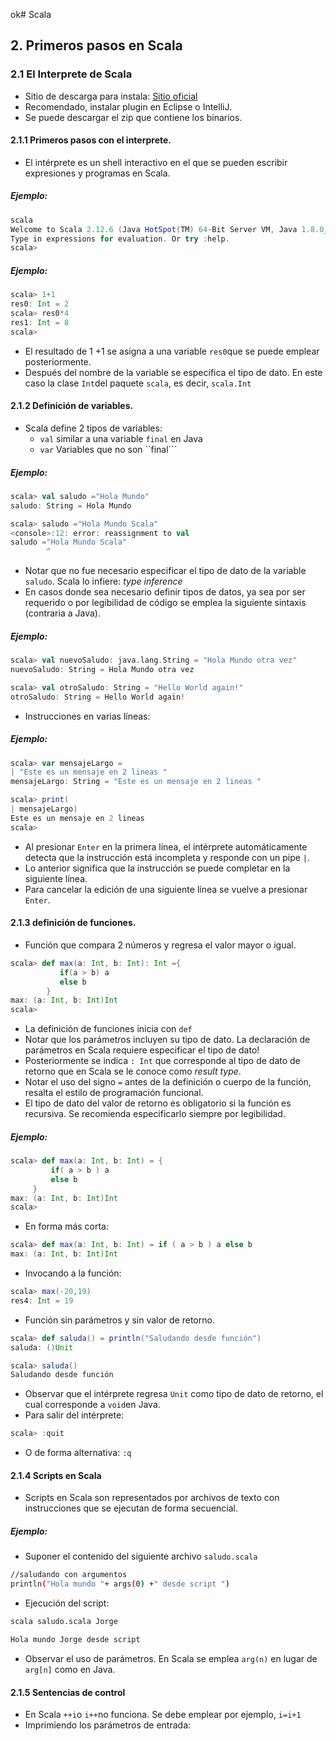 ok# Scala
## 2. Primeros pasos en Scala
### 2.1 El Interprete de Scala
* Sitio de descarga para instala: [Sitio oficial](http://www.scala-lang.org)
* Recomendado, instalar plugin en Eclipse o IntelliJ.
* Se puede descargar el zip que contiene los binarios.
#### 2.1.1 Primeros pasos con el interprete.
* El intérprete es un shell interactivo  en el que se pueden escribir expresiones y programas en Scala.
##### Ejemplo:
```scala
scala
Welcome to Scala 2.12.6 (Java HotSpot(TM) 64-Bit Server VM, Java 1.8.0_151).
Type in expressions for evaluation. Or try :help.
scala>
```
##### Ejemplo:
```scala
scala> 1+1
res0: Int = 2
scala> res0*4
res1: Int = 8
scala>
```
* El resultado de 1 +1 se asigna a una variable ```res0```que se puede emplear posteriormente. 
* Después del nombre de la variable se especifica el tipo de dato. En este caso la clase ```Int```del paquete  ```scala```, es decir, ```scala.Int```
#### 2.1.2 Definición de variables.
* Scala define 2 tipos de variables:
	* ```val```  similar a una variable ```final``` en  Java
	* ```var```  Variables que no son ``final```
##### Ejemplo:
```scala
scala> val saludo ="Hola Mundo"
saludo: String = Hola Mundo

scala> saludo ="Hola Mundo Scala"
<console>:12: error: reassignment to val
saludo ="Hola Mundo Scala"
        ^
```
* Notar que no fue necesario especificar el tipo de dato de la variable ```saludo```. Scala lo infiere:  *type inference*
* En casos donde sea necesario definir tipos de datos,  ya sea por ser requerido o por legibilidad de código se emplea la siguiente sintaxis (contraria a Java).
##### Ejemplo:
```scala
scala> val nuevoSaludo: java.lang.String = "Hola Mundo otra vez"
nuevoSaludo: String = Hola Mundo otra vez

scala> val otroSaludo: String = "Hello World again!"
otroSaludo: String = Hello World again!
```
* Instrucciones en varias líneas:
##### Ejemplo:
```scala
scala> var mensajeLargo =
| "Este es un mensaje en 2 lineas "
mensajeLargo: String = "Este es un mensaje en 2 lineas "

scala> print(
| mensajeLargo)
Este es un mensaje en 2 lineas
scala>
```
* Al presionar ```Enter``` en la primera línea, el intérprete automáticamente detecta que la instrucción está incompleta y responde con un pipe ```|```.
* Lo anterior significa que la instrucción se puede completar en la siguiente línea.
* Para cancelar la edición de una siguiente línea se vuelve a presionar ```Enter```.
#### 2.1.3  definición de funciones.
* Función que compara 2 números y regresa el valor mayor o igual.
```scala
scala> def max(a: Int, b: Int): Int ={
	       if(a > b) a
	       else b
	    }
max: (a: Int, b: Int)Int
scala>
```
* La definición de funciones inicia con ```def```
* Notar que  los parámetros incluyen su tipo de dato.   La declaración de parámetros en Scala requiere especificar el tipo de dato!
* Posteriormente se indica ```: Int``` que corresponde al tipo de dato de retorno que en Scala se le conoce como *result type*.  
* Notar el uso del signo ```=``` antes de la definición o cuerpo de la función, resalta el estilo de programación funcional.
* El tipo de dato del valor de retorno es obligatorio si la función es recursiva. Se recomienda especificarlo siempre por legibilidad.
##### Ejemplo:
```scala
scala> def max(a: Int, b: Int) = {
		 if( a > b ) a
		 else b
	 }
max: (a: Int, b: Int)Int
scala>
```
* En forma más corta:
```scala
scala> def max(a: Int, b: Int) = if ( a > b ) a else b
max: (a: Int, b: Int)Int
```
* Invocando a la función:
```scala
scala> max(-20,19)
res4: Int = 19
```
* Función sin parámetros y sin valor de retorno.
```scala
scala> def saluda() = println("Saludando desde función")
saluda: ()Unit

scala> saluda()
Saludando desde función
```
* Observar que el intérprete regresa ```Unit``` como tipo de dato de retorno, el cual corresponde a ```void```en Java.
* Para salir del intérprete:
```scala
scala> :quit
```
* O de forma alternativa: ```:q```
#### 2.1.4 Scripts en Scala
* Scripts en Scala son representados por archivos de texto con instrucciones que se ejecutan de forma secuencial. 
##### Ejemplo:
* Suponer el contenido del siguiente archivo ```saludo.scala```
```bash
//saludando con argumentos
println("Hola mundo "+ args(0) +" desde script ")
```
* Ejecución del script:
```bash
scala saludo.scala Jorge

Hola mundo Jorge desde script
```
* Observar el uso de parámetros.  En Scala se emplea ```arg(n)``` en lugar de ```arg[n]``` como en Java.
#### 2.1.5 Sentencias de control
* En Scala ```++i```o ```i++```no funciona.  Se debe emplear por ejemplo, ```i=i+1```
* Imprimiendo los parámetros de entrada:
```scala
```
<!--stackedit_data:
eyJoaXN0b3J5IjpbMTE4MjkxMjY3NywtMTc2MzExNzUxOCw2ND
kxNTIxNTYsLTU2NjY0ODQ5NywtMTc3MDMzMzc3MSwtMTUzODAx
NTQ0OCwxMzM4NDQ2MiwxNDU5MzQ4NzA0LC0zODk0MTE3NCwtMz
I1MjUxMzY1LC0xMTkzNjc0MDYxLDc4NTU4ODA4Nyw4NDEyMjIw
MzQsMTY0MTUwMTc1MCwxNzQxNzU4NzA3LDQ2NDM0NjAxMSwtOT
UwNDc1NjI0LC0xNjI0OTY0Nzg2LDE0NzIwMzgwMDksMzQ3NTc2
MjkzXX0=
-->